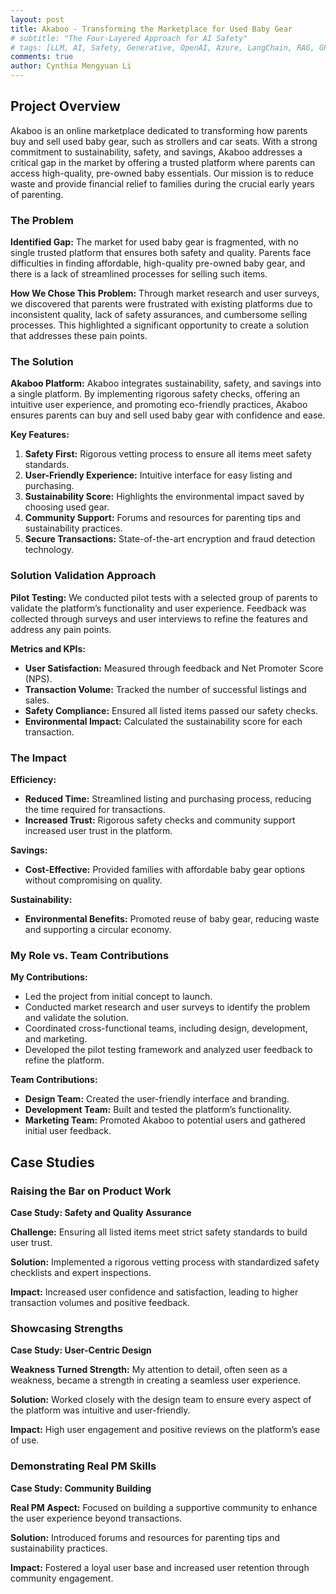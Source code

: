 ```yaml
---
layout: post
title: Akaboo - Transforming the Marketplace for Used Baby Gear
# subtitle: "The Four-Layered Approach for AI Safety"
# tags: [LLM, AI, Safety, Generative, OpenAI, Azure, LangChain, RAG, GPT-4]
comments: true
author: Cynthia Mengyuan Li
---
```


## Project Overview

Akaboo is an online marketplace dedicated to transforming how parents buy and sell used baby gear, such as strollers and car seats. With a strong commitment to sustainability, safety, and savings, Akaboo addresses a critical gap in the market by offering a trusted platform where parents can access high-quality, pre-owned baby essentials. Our mission is to reduce waste and provide financial relief to families during the crucial early years of parenting.

### The Problem

**Identified Gap:**
The market for used baby gear is fragmented, with no single trusted platform that ensures both safety and quality. Parents face difficulties in finding affordable, high-quality pre-owned baby gear, and there is a lack of streamlined processes for selling such items.

**How We Chose This Problem:**
Through market research and user surveys, we discovered that parents were frustrated with existing platforms due to inconsistent quality, lack of safety assurances, and cumbersome selling processes. This highlighted a significant opportunity to create a solution that addresses these pain points.

### The Solution

**Akaboo Platform:**
Akaboo integrates sustainability, safety, and savings into a single platform. By implementing rigorous safety checks, offering an intuitive user experience, and promoting eco-friendly practices, Akaboo ensures parents can buy and sell used baby gear with confidence and ease.

**Key Features:**
1. **Safety First:** Rigorous vetting process to ensure all items meet safety standards.
2. **User-Friendly Experience:** Intuitive interface for easy listing and purchasing.
3. **Sustainability Score:** Highlights the environmental impact saved by choosing used gear.
4. **Community Support:** Forums and resources for parenting tips and sustainability practices.
5. **Secure Transactions:** State-of-the-art encryption and fraud detection technology.

### Solution Validation Approach

**Pilot Testing:**
We conducted pilot tests with a selected group of parents to validate the platform’s functionality and user experience. Feedback was collected through surveys and user interviews to refine the features and address any pain points.

**Metrics and KPIs:**
- **User Satisfaction:** Measured through feedback and Net Promoter Score (NPS).
- **Transaction Volume:** Tracked the number of successful listings and sales.
- **Safety Compliance:** Ensured all listed items passed our safety checks.
- **Environmental Impact:** Calculated the sustainability score for each transaction.

### The Impact

**Efficiency:**
- **Reduced Time:** Streamlined listing and purchasing process, reducing the time required for transactions.
- **Increased Trust:** Rigorous safety checks and community support increased user trust in the platform.

**Savings:**
- **Cost-Effective:** Provided families with affordable baby gear options without compromising on quality.

**Sustainability:**
- **Environmental Benefits:** Promoted reuse of baby gear, reducing waste and supporting a circular economy.

### My Role vs. Team Contributions

**My Contributions:**
- Led the project from initial concept to launch.
- Conducted market research and user surveys to identify the problem and validate the solution.
- Coordinated cross-functional teams, including design, development, and marketing.
- Developed the pilot testing framework and analyzed user feedback to refine the platform.

**Team Contributions:**
- **Design Team:** Created the user-friendly interface and branding.
- **Development Team:** Built and tested the platform’s functionality.
- **Marketing Team:** Promoted Akaboo to potential users and gathered initial user feedback.

## Case Studies

### Raising the Bar on Product Work

**Case Study: Safety and Quality Assurance**

**Challenge:**
Ensuring all listed items meet strict safety standards to build user trust.

**Solution:**
Implemented a rigorous vetting process with standardized safety checklists and expert inspections.

**Impact:**
Increased user confidence and satisfaction, leading to higher transaction volumes and positive feedback.

### Showcasing Strengths

**Case Study: User-Centric Design**

**Weakness Turned Strength:**
My attention to detail, often seen as a weakness, became a strength in creating a seamless user experience.

**Solution:**
Worked closely with the design team to ensure every aspect of the platform was intuitive and user-friendly.

**Impact:**
High user engagement and positive reviews on the platform’s ease of use.

### Demonstrating Real PM Skills

**Case Study: Community Building**

**Real PM Aspect:**
Focused on building a supportive community to enhance the user experience beyond transactions.

**Solution:**
Introduced forums and resources for parenting tips and sustainability practices.

**Impact:**
Fostered a loyal user base and increased user retention through community engagement.
